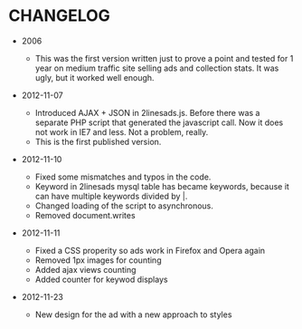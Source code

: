 CHANGELOG
=========

* 2006	
	* This was the first version written just to prove a point and tested for 1 year on medium traffic site selling ads and collection stats. It was ugly, but it worked well enough.


* 2012-11-07
	* Introduced AJAX + JSON in 2linesads.js. Before there was a separate PHP script that generated the javascript call. Now it does not work in IE7 and less. Not a problem, really.
	* This is the first published version.


* 2012-11-10
	* Fixed some mismatches and typos in the code. 
	* Keyword in 2linesads mysql table has became keywords, because it can have multiple keywords divided by |.
	* Changed loading of the script to asynchronous.
	* Removed document.writes

* 2012-11-11
	* Fixed a CSS properity so ads work in Firefox and Opera again
	* Removed 1px images for counting
	* Added ajax views counting
	* Added counter for keywod displays
	
* 2012-11-23
	* New design for the ad with a new approach to styles
	